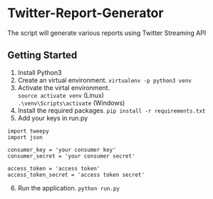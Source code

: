 # Twitter-Report-Generator
The script will generate various reports using Twitter Streaming API


## Getting Started

1. Install Python3
2. Create an virtual environment. `virtualenv -p python3 venv`
3. Activate the virtal environment.  
  `source activate venv` (Linux)  
  `.\venv\Scripts\activate` (Windows)
4. Install the required packages. `pip install -r requirements.txt`
5. Add your keys in run.py
```
import tweepy
import json

consumer_key = 'your consumer key'
consumer_secret = 'your consumer secret'

access_token = 'access token'
access_token_secret = 'access token secret'
```
6. Run the application. `python run.py`

